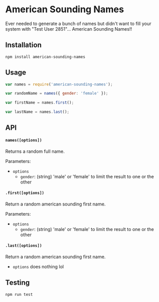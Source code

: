 # American Sounding Names
Ever needed to generate a bunch of names but didn't want to fill your system with "Test User 2851"... American Sounding Names!!

## Installation
`npm install american-sounding-names`

## Usage
```js
var names = require('american-sounding-names');

var randomName = names({ gender: 'female' });

var firstName = names.first();

var lastName = names.last();

```

## API

#### `names([options])`
Returns a random full name.

Parameters:
* `options`
  * `gender`: (string) 'male' or 'female' to limit the result to one or the other


#### `.first([options])`
Return a random american sounding first name.

Parameters:
* `options`
  * `gender`: (string) 'male' or 'female' to limit the result to one or the other
  
#### `.last([options])`
Return a random american sounding first name.

* `options` does nothing lol


## Testing
`npm run test`
